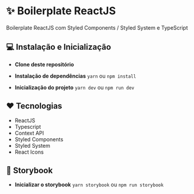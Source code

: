 # ✨ Boilerplate ReactJS

Boilerplate ReactJS com Styled Components / Styled System e TypeScript

## 💻 Instalação e Inicialização

- **Clone deste repositório**

- **Instalação de dependências**
  `yarn` ou `npm install`

- **Inicialização do projeto**
  `yarn dev` ou `npm run dev`

## ❤ Tecnologias

- ReactJS
- Typescript
- Context API
- Styled Components
- Styled System
- React Icons

## 📃 Storybook

- **Inicializar o storybook**
  `yarn storybook` ou `npm run storybook`
